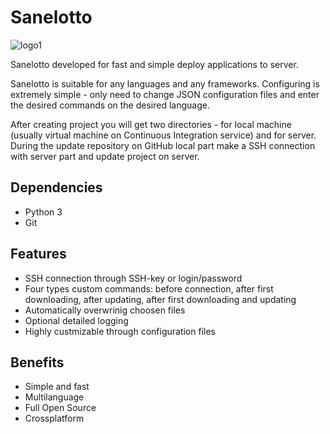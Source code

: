 # Sanelotto
<image src='https://raw.githubusercontent.com/Vladimir37/Sanelotto_site/master/src/files/logos/logo_mid.png' alt='logo1' style='vertical-align: middle;'>

Sanelotto developed for fast and simple deploy applications to server.

Sanelotto is suitable for any languages and any frameworks. Configuring is extremely simple - only need to change JSON configuration files and enter the desired commands on the desired language.

After creating project you will get two directories - for local machine (usually virtual machine on Continuous Integration service) and for server. During the update repository on GitHub local part make a SSH connection with server part and update project on server. 

## Dependencies
* Python 3
* Git

## Features
* SSH connection through SSH-key or login/password
* Four types custom commands: before connection, after first downloading, after updating, after first downloading and updating
* Automatically overwrinig choosen files
* Optional detailed logging
* Highly custmizable through configuration files

## Benefits
* Simple and fast
* Multilanguage
* Full Open Source
* Crossplatform
